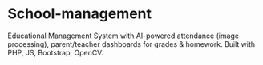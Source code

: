 # School-management
Educational Management System with AI-powered attendance (image processing), parent/teacher dashboards for grades &amp; homework. Built with PHP, JS, Bootstrap, OpenCV.

